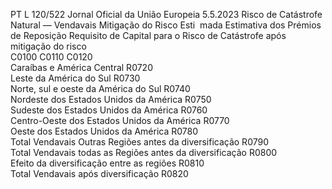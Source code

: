PT  L 120/522 Jornal Oficial da União Europeia 5.5.2023
 Risco de Catástrofe Natural — Vendavais  Mitigação do Risco Esti ­
mada  Estimativa dos Prémios de 
Reposição  Requisito de Capital para 
o Risco de Catástrofe 
após mitigação do risco  
C0100  C0110  C0120  
Caraíbas e América Central  R0720  
Leste da América do Sul  R0730  
Norte, sul e oeste da América do Sul  R0740  
Nordeste dos Estados Unidos da América  R0750  
Sudeste dos Estados Unidos da América  R0760  
Centro-Oeste dos Estados Unidos da América  R0770  
Oeste dos Estados Unidos da América  R0780  
Total Vendavais Outras Regiões antes da diversificação  R0790  
Total Vendavais todas as Regiões antes da diversificação  R0800  
Efeito da diversificação entre as regiões  R0810  
Total Vendavais após diversificação  R0820